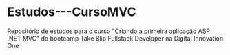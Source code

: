 # Estudos---CursoMVC
Repositório de estudos para o curso "Criando a primeira aplicação ASP .NET MVC" do bootcamp Take Blip Fullstack Developer na Digital Innovation One
